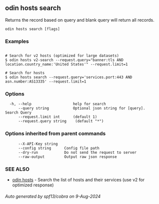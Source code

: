 ## odin hosts search

Returns the record based on query and blank query will return all records.

```
odin hosts search [flags]
```

### Examples

```

# Search for v2 hosts (optimized for large datasets)
$ odin hosts v2-search --request.query="banner:tls AND location.country_name:'United States'" --request.limit=1

# Search for hosts
$ odin hosts search --request.query='services.port:443 AND asn.number:AS13335' --request.limit=1

```

### Options

```
  -h, --help                   help for search
      --query string           Optional json string for [query]. Search Query
      --request.limit int      (default 1)
      --request.query string    (default "*")
```

### Options inherited from parent commands

```
      --X-API-Key string   
      --config string      Config file path
      --dry-run            Do not send the request to server
      --raw-output         Output raw json response
```

### SEE ALSO

* [odin hosts](odin_hosts.md)	 - Search the list of hosts and their services (use v2 for optimized response)

###### Auto generated by spf13/cobra on 9-Aug-2024
